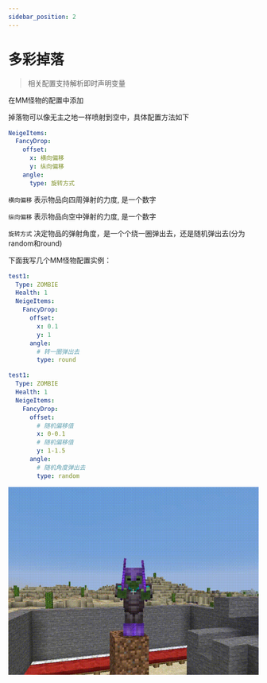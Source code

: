 ```yaml
---
sidebar_position: 2
---
```


# 多彩掉落

> 相关配置支持解析即时声明变量

在MM怪物的配置中添加

掉落物可以像无主之地一样喷射到空中，具体配置方法如下

```yaml
NeigeItems:
  FancyDrop:
    offset:
      x: 横向偏移
      y: 纵向偏移
    angle:
      type: 旋转方式
```

`横向偏移` 表示物品向四周弹射的力度, 是一个数字

`纵向偏移` 表示物品向空中弹射的力度, 是一个数字

`旋转方式` 决定物品的弹射角度，是一个个绕一圈弹出去，还是随机弹出去(分为random和round)

下面我写几个MM怪物配置实例：

```yaml
test1:
  Type: ZOMBIE
  Health: 1
  NeigeItems:
    FancyDrop:
      offset:
        x: 0.1
        y: 1
      angle:
        # 转一圈弹出去
        type: round
```

```yaml
test1:
  Type: ZOMBIE
  Health: 1
  NeigeItems:
    FancyDrop:
      offset:
        # 随机偏移值
        x: 0-0.1
        # 随机偏移值
        y: 1-1.5
      angle:
        # 随机角度弹出去
        type: random
```

![](_images/多彩掉落.gif)
